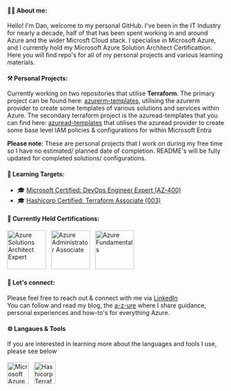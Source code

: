 #### 🙋‍♂️ About me:
Hello! I'm Dan, welcome to my personal GitHub. I've been in the IT Industry for nearly a decade, half of that has been spent working in and around Azure and the wider Microsft Cloud stack. I specialise in Microsoft Azure, and I currently hold my Microsoft Azure Solution Architect Certificattion. Here you will find repo's for all of my personal projects and various learning materials. 
<br>

#### ⚒️ Personal Projects: 

Currently working on two repositories that utilise <b>Terraform</b>. The primary project can be found here: <a href="https://github.com/danzure/azurerm-templates">azurerm-templates</a>, utilising the azurerm provider to create some templates of various solutions and services within Azure. The secondary terraform project is the azuread-templates that you can find here: <a href="https://github.com/danzure/azuread-templates">azuread-templates</a> that utilises the azuread provider to create some base level IAM policies & configurations for within Microsoft Entra

<b>Please note</b>: These are personal projects that I work on during my free time so I have no estimated/ planned date of completion. README's will be fully updated for completed solutions/ configurations. 

#### 🎯 Learning Targets:
- 🎓 <a href="https://learn.microsoft.com/en-us/credentials/certifications/devops-engineer/">Microsoft Certified: DevOps Engineer Expert (AZ-400)</a>
- 🎓 <a href="https://developer.hashicorp.com/certifications/infrastructure-automation">Hashicorp Certified: Terraform Associate (003)</a>

#### 🏅 Currently Held Certifications:
<a href="https://learn.microsoft.com/api/credentials/share/en-gb/danielpowley92/BC1B6F429BA1F134?sharingId=109AD1BA867B7412"><img src="https://learn.microsoft.com/media/learn/certification/badges/microsoft-certified-expert-badge.svg?branch=main" alt="Azure Solutions Architect Expert" width="90" height="90"></a>
&nbsp;
<a href="https://learn.microsoft.com/api/credentials/share/en-gb/danielpowley92/4586F9FC740509FA?sharingId=109AD1BA867B7412"><img src="https://learn.microsoft.com/media/learn/certification/badges/microsoft-certified-associate-badge.svg?branch=main" alt="Azure Administrator Associate" width="90" height="90"></a>
&nbsp;
<a href="https://learn.microsoft.com/api/credentials/share/en-gb/danielpowley92/C97D2E529F5AB715?sharingId=109AD1BA867B7412"><img src="https://learn.microsoft.com/media/learn/certification/badges/microsoft-certified-fundamentals-badge.svg?branch=main" alt="Azure Fundamentals" width="90" height="90"></a>

#### 💬 Let's connect: 
Please feel free to reach out & connect with me via [LinkedIn](https://www.linkedin.com/in/danielpowley92/)
<br>
You can follow and read my blog, the [a-z-ure](https://a-z-ure.blog/) where I share guidance, personal experiences and how-to's for everything Azure. 

#### ⚙️ Langaues & Tools 
If you are interested in learning more about the languages and tools I use, please see below
<br><br>
<a href="https://azure.microsoft.com/"><img src="https://upload.wikimedia.org/wikipedia/commons/thumb/f/fa/Microsoft_Azure.svg/1200px-Microsoft_Azure.svg.png" alt="Microsoft Azure" width="50" height="50"></a> 
&nbsp;
<a href="https://developer.hashicorp.com/terraform"><img src="https://assets.axopen.com/assets/uploads/terraform_logo_fa08e53501.png" alt="Hashicorp Terraform" width="50" height="50"></a>

<!--
**danzure/danzure** is a ✨ _special_ ✨ repository because its `README.md` (this file) appears on your GitHub profile.

Here are some ideas to get you started:

- 🔭 I’m currently working on ...
- 🌱 I’m currently learning ...
- 👯 I’m looking to collaborate on ...☁️
- 🤔 I’m looking for help with ...
- 💬 Ask me about ...
- 📫 How to reach me: ...
- 😄 Pronouns: ...
- ⚡ Fun fact: ...
-->
